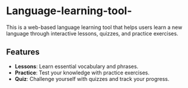 # Language-learning-tool-
This is a web-based language learning tool that helps users learn a new language through interactive lessons, quizzes, and practice exercises.
## Features

- **Lessons**: Learn essential vocabulary and phrases.
- **Practice**: Test your knowledge with practice exercises.
- **Quiz**: Challenge yourself with quizzes and track your progress.
